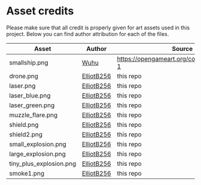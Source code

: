# Asset credits

Please make sure that all credit is properly given for art assets used in this project.
Below you can find author attribution for each of the files.

| Asset | Author | Source |
|-------|--------|--------|
| smallship.png | [Wuhu](https://opengameart.org/users/wuhu) | https://opengameart.org/content/spaceships-1 |
| drone.png | [ElliotB256](https://github.com/ElliotB256) | this repo |
| laser.png | [ElliotB256](https://github.com/ElliotB256) | this repo |
| laser_blue.png | [ElliotB256](https://github.com/ElliotB256) | this repo |
| laser_green.png | [ElliotB256](https://github.com/ElliotB256) | this repo |
| muzzle_flare.png | [ElliotB256](https://github.com/ElliotB256) | this repo |
| shield.png | [ElliotB256](https://github.com/ElliotB256) | this repo |
| shield2.png | [ElliotB256](https://github.com/ElliotB256) | this repo |
| small_explosion.png | [ElliotB256](https://github.com/ElliotB256) | this repo |
| large_explosion.png | [ElliotB256](https://github.com/ElliotB256) | this repo |
| tiny_plus_explosion.png | [ElliotB256](https://github.com/ElliotB256) | this repo |
| smoke1.png | [ElliotB256](https://github.com/ElliotB256) | this repo |